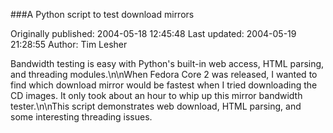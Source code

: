 ###A Python script to test download mirrors

Originally published: 2004-05-18 12:45:48
Last updated: 2004-05-19 21:28:55
Author: Tim Lesher

Bandwidth testing is easy with Python's built-in web access, HTML parsing, and threading modules.\n\nWhen Fedora Core 2 was released, I wanted to find which download mirror would be fastest when I tried downloading the CD images.  It only took about an hour to whip up this mirror bandwidth tester.\n\nThis script demonstrates web download, HTML parsing, and some interesting threading issues.
